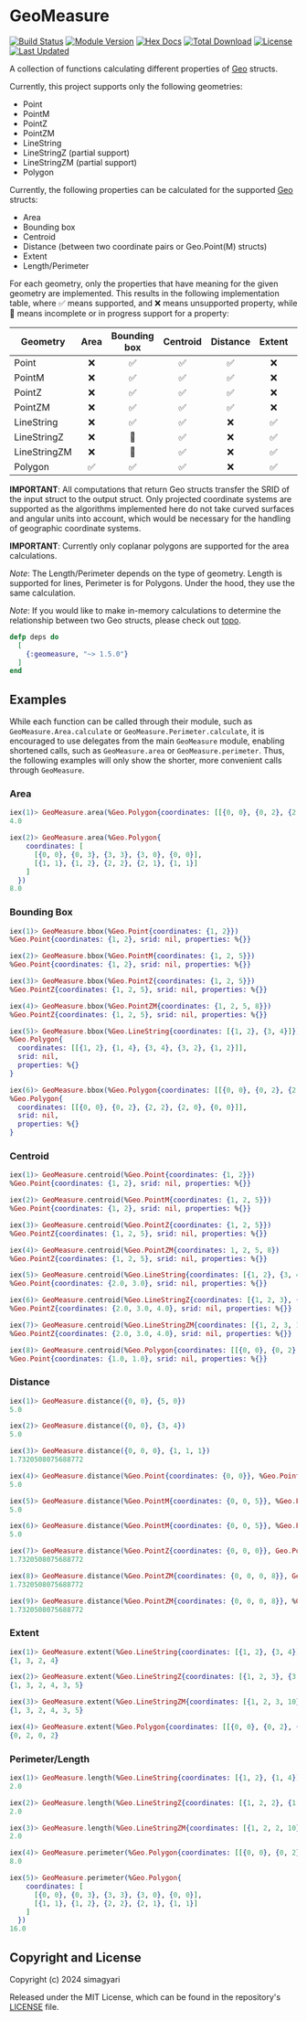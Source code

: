 # GeoMeasure

[![Build Status](https://github.com/simagyari/geomeasure/actions/workflows/elixir-build-and-test.yml/badge.svg?branch=main)](https://github.com/simagyari/geomeasure/actions/workflows/elixir-build-and-test.yml)
[![Module Version](https://img.shields.io/hexpm/v/geomeasure.svg)](https://hex.pm/packages/geomeasure)
[![Hex Docs](https://img.shields.io/badge/hex-docs-lightgreen.svg)](https://hexdocs.pm/geomeasure/)
[![Total Download](https://img.shields.io/hexpm/dt/geomeasure.svg)](https://hex.pm/packages/geomeasure)
[![License](https://img.shields.io/hexpm/l/geomeasure.svg)](https://github.com/simagyari/geomeasure/blob/main/LICENSE)
[![Last Updated](https://img.shields.io/github/last-commit/simagyari/geomeasure.svg)](https://github.com/simagyari/geomeasure/commits/main)

A collection of functions calculating different properties of [Geo](https://github.com/felt/geo/tree/master) structs.

Currently, this project supports only the following geometries:

- Point
- PointM
- PointZ
- PointZM
- LineString
- LineStringZ (partial support)
- LineStringZM (partial support)
- Polygon

Currently, the following properties can be calculated for the supported [Geo](https://github.com/felt/geo/tree/master) structs:

- Area
- Bounding box
- Centroid
- Distance (between two coordinate pairs or Geo.Point(M) structs)
- Extent
- Length/Perimeter

For each geometry, only the properties that have meaning for the given geometry are implemented. This results in the following implementation table, where ✅ means supported, and ❌ means unsupported property, while 🔶 means incomplete or in progress support for a property:

| Geometry     | Area | Bounding box | Centroid | Distance | Extent | Length | Perimeter |
| ----------   | :--: | :----------: | :------: | :------: | :----: | :----: | :-------: |
| Point        | ❌   | ✅          | ✅       | ✅      | ❌     | ❌    | ❌        |
| PointM       | ❌   | ✅          | ✅       | ✅      | ❌     | ❌    | ❌        |
| PointZ       | ❌   | ✅          | ✅       | ✅      | ❌     | ❌    | ❌        |
| PointZM      | ❌   | ✅          | ✅       | ✅      | ❌     | ❌    | ❌        |
| LineString   | ❌   | ✅          | ✅       | ❌      | ✅     | ✅    | ❌        |
| LineStringZ  | ❌   | 🔶          | ✅       | ❌      | ✅     | ✅    | ❌        |
| LineStringZM | ❌   | 🔶          | ✅       | ❌      | ✅     | ✅    | ❌        |
| Polygon      | ✅   | ✅          | ✅       | ❌      | ✅     | ❌    | ✅        |

**IMPORTANT**: All computations that return Geo structs transfer the SRID of the input struct to the output struct. Only projected coordinate systems are supported as the algorithms implemented here do not take curved surfaces and angular units into account, which would be necessary for the handling of geographic coordinate systems.

**IMPORTANT**: Currently only coplanar polygons are supported for the area calculations.

_Note_: The Length/Perimeter depends on the type of geometry. Length is supported for lines, Perimeter is for Polygons. Under the hood, they use the same calculation.

_Note_: If you would like to make in-memory calculations to determine the relationship between two Geo structs, please check out [topo](https://github.com/pkinney/topo).

```elixir
defp deps do
  [
    {:geomeasure, "~> 1.5.0"}
  ]
end
```
## Examples

While each function can be called through their module, such as `GeoMeasure.Area.calculate` or `GeoMeasure.Perimeter.calculate`, it is encouraged to use delegates from the main `GeoMeasure` module, enabling shortened calls, such as `GeoMeasure.area` or `GeoMeasure.perimeter`. Thus, the following examples will only show the shorter, more convenient calls through `GeoMeasure`.

### Area

```elixir
iex(1)> GeoMeasure.area(%Geo.Polygon{coordinates: [[{0, 0}, {0, 2}, {2, 2}, {2, 0}, {0, 0}]]})
4.0

iex(2)> GeoMeasure.area(%Geo.Polygon{
    coordinates: [
      [{0, 0}, {0, 3}, {3, 3}, {3, 0}, {0, 0}],
      [{1, 1}, {1, 2}, {2, 2}, {2, 1}, {1, 1}]
    ]
  })
8.0
```

### Bounding Box

```elixir
iex(1)> GeoMeasure.bbox(%Geo.Point{coordinates: {1, 2}})
%Geo.Point{coordinates: {1, 2}, srid: nil, properties: %{}}

iex(2)> GeoMeasure.bbox(%Geo.PointM{coordinates: {1, 2, 5}})
%Geo.Point{coordinates: {1, 2}, srid: nil, properties: %{}}

iex(3)> GeoMeasure.bbox(%Geo.PointZ{coordinates: {1, 2, 5}})
%Geo.PointZ{coordinates: {1, 2, 5}, srid: nil, properties: %{}}

iex(4)> GeoMeasure.bbox(%Geo.PointZM{coordinates: {1, 2, 5, 8}})
%Geo.PointZ{coordinates: {1, 2, 5}, srid: nil, properties: %{}}

iex(5)> GeoMeasure.bbox(%Geo.LineString{coordinates: [{1, 2}, {3, 4}]})
%Geo.Polygon{
  coordinates: [[{1, 2}, {1, 4}, {3, 4}, {3, 2}, {1, 2}]],
  srid: nil,
  properties: %{}
}

iex(6)> GeoMeasure.bbox(%Geo.Polygon{coordinates: [[{0, 0}, {0, 2}, {2, 2}, {2, 0}, {0, 0}]]})
%Geo.Polygon{
  coordinates: [[{0, 0}, {0, 2}, {2, 2}, {2, 0}, {0, 0}]],
  srid: nil,
  properties: %{}
}
```

### Centroid

```elixir
iex(1)> GeoMeasure.centroid(%Geo.Point{coordinates: {1, 2}})
%Geo.Point{coordinates: {1, 2}, srid: nil, properties: %{}}

iex(2)> GeoMeasure.centroid(%Geo.PointM{coordinates: {1, 2, 5}})
%Geo.Point{coordinates: {1, 2}, srid: nil, properties: %{}}

iex(3)> GeoMeasure.centroid(%Geo.PointZ{coordinates: {1, 2, 5}})
%Geo.PointZ{coordinates: {1, 2, 5}, srid: nil, properties: %{}}

iex(4)> GeoMeasure.centroid(%Geo.PointZM{coordinates: 1, 2, 5, 8})
%Geo.PointZ{coordinates: {1, 2, 5}, srid: nil, properties: %{}}

iex(5)> GeoMeasure.centroid(%Geo.LineString{coordinates: [{1, 2}, {3, 4}]})
%Geo.Point{coordinates: {2.0, 3.0}, srid: nil, properties: %{}}

iex(6)> GeoMeasure.centroid(%Geo.LineStringZ{coordinates: [{1, 2, 3}, {3, 4, 5}]})
%Geo.PointZ{coordinates: {2.0, 3.0, 4.0}, srid: nil, properties: %{}}

iex(7)> GeoMeasure.centroid(%Geo.LineStringZM{coordinates: [{1, 2, 3, 10}, {3, 4, 5, 11}]})
%Geo.PointZ{coordinates: {2.0, 3.0, 4.0}, srid: nil, properties: %{}}

iex(8)> GeoMeasure.centroid(%Geo.Polygon{coordinates: [[{0, 0}, {0, 2}, {2, 2}, {2, 0}, {0, 0}]]})
%Geo.Point{coordinates: {1.0, 1.0}, srid: nil, properties: %{}}
```

### Distance

```elixir
iex(1)> GeoMeasure.distance({0, 0}, {5, 0})
5.0

iex(2)> GeoMeasure.distance({0, 0}, {3, 4})
5.0

iex(3)> GeoMeasure.distance({0, 0, 0}, {1, 1, 1})
1.7320508075688772

iex(4)> GeoMeasure.distance(%Geo.Point{coordinates: {0, 0}}, %Geo.Point{coordinates: {3, 4}})
5.0

iex(5)> GeoMeasure.distance(%Geo.PointM{coordinates: {0, 0, 5}}, %Geo.PointM{coordinates: {3, 4, 10}})
5.0

iex(6)> GeoMeasure.distance(%Geo.PointM{coordinates: {0, 0, 5}}, %Geo.Point{coordinates: {3, 4}})
5.0

iex(7)> GeoMeasure.distance(%Geo.PointZ{coordinates: {0, 0, 0}}, Geo.PointZ{coordinates: {1, 1, 1}})
1.7320508075688772

iex(8)> GeoMeasure.distance(%Geo.PointZM{coordinates: {0, 0, 0, 8}}, Geo.PointZM{coordinates: {1, 1, 1, 6}})
1.7320508075688772

iex(9)> GeoMeasure.distance(%Geo.PointZM{coordinates: {0, 0, 0, 8}}, %Geo.PointZ{coordinates: {1, 1, 1}})
1.7320508075688772
```

### Extent

```elixir
iex(1)> GeoMeasure.extent(%Geo.LineString{coordinates: [{1, 2}, {3, 4}]})
{1, 3, 2, 4}

iex(2)> GeoMeasure.extent(%Geo.LineStringZ{coordinates: [{1, 2, 3}, {3, 4, 5}]})
{1, 3, 2, 4, 3, 5}

iex(3)> GeoMeasure.extent(%Geo.LineStringZM{coordinates: [{1, 2, 3, 10}, {3, 4, 5, 11}]})
{1, 3, 2, 4, 3, 5}

iex(4)> GeoMeasure.extent(%Geo.Polygon{coordinates: [[{0, 0}, {0, 2}, {2, 2}, {2, 0}, {0, 0}]]})
{0, 2, 0, 2}
```

### Perimeter/Length

```elixir
iex(1)> GeoMeasure.length(%Geo.LineString{coordinates: [{1, 2}, {1, 4}]})
2.0

iex(2)> GeoMeasure.length(%Geo.LineStringZ{coordinates: [{1, 2, 2}, {1, 4, 2}]})
2.0

iex(3)> GeoMeasure.length(%Geo.LineStringZM{coordinates: [{1, 2, 2, 10}, {1, 4, 2, 11}]})
2.0

iex(4)> GeoMeasure.perimeter(%Geo.Polygon{coordinates: [[{0, 0}, {0, 2}, {2, 2}, {2, 0}, {0, 0}]]})
8.0

iex(5)> GeoMeasure.perimeter(%Geo.Polygon{
    coordinates: [
      [{0, 0}, {0, 3}, {3, 3}, {3, 0}, {0, 0}],
      [{1, 1}, {1, 2}, {2, 2}, {2, 1}, {1, 1}]
    ]
  })
16.0
```

## Copyright and License

Copyright (c) 2024 simagyari

Released under the MIT License, which can be found in the repository's [LICENSE](https://github.com/simagyari/geomeasure/blob/main/LICENSE) file.